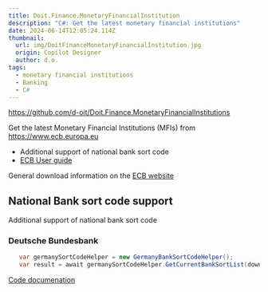 ```yaml
---
title: Doit.Finance.MonetaryFinancialInstitution
description: "C#: Get the latest monetary financial institutions"
date: 2024-06-14T12:05:24.114Z
thumbnail:
  url: img/DoitFinanceMonetaryFinancialInstitution.jpg
  origin: Copilot Designer
  author: d.o.
tags:
  - monetary financial institutions
  - Banking
  - C#  
---
```


https://github.com/d-oit/Doit.Finance.MonetaryFinancialInstitutions

Get the latest Monetary Financial Institutions (MFIs) from https://www.ecb.europa.eu
- Additional support of national bank sort code
- [ECB User guide](https://www.ecb.europa.eu/stats/financial_corporations/list_of_financial_institutions/html/mfi_userguide.en.html)  

General download information on the  [ECB website](https://www.ecb.europa.eu/stats/financial_corporations/list_of_financial_institutions/html/elegass.en.html)  

## National Bank sort code support
Additional support of national bank sort code

### Deutsche Bundesbank
```csharp
   var germanySortCodeHelper = new GermanyBankSortCodeHelper();
   var result = await germanySortCodeHelper.GetCurrentBankSortList(download: true);
```

[Code documenation](https://github.com/d-oit/Doit.Finance.MonetaryFinancialInstitutions/blob/main/Doit.Finance.MonetaryFinancialInstitutions/docs/doc.md)
